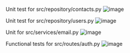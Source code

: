Unit test for src/repository/contacts.py
![image](https://github.com/user-attachments/assets/14fa620c-ec99-45a5-9e78-156437eb29a8)

Unit test for src/repository/users.py
![image](https://github.com/user-attachments/assets/0119b384-c343-4dc3-9217-55d8ebb84cf2)

Unit for src/services/email.py
![image](https://github.com/user-attachments/assets/317a30e4-a327-419d-9281-918bcea9552c)

Functional tests for src/routes/auth.py
![image](https://github.com/user-attachments/assets/f2c2ccb1-cbff-4dbb-818b-c42153b9ee9b)
